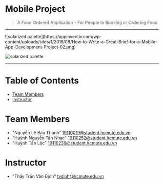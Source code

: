 # Mobile Project
> A Food Ordered Application - For People to Booking or Ordering Food
<hr>
![solarized palette](https://appinventiv.com/wp-content/uploads/sites/1/2019/08/How-to-Write-a-Great-Brief-for-a-Mobile-App-Development-Project-02.png)

![solarized palette](https://github.com/altercation/solarized/raw/master/img/solarized-palette.png)

<hr>

# Table of Contents
* [Team Members](#team-members)
* [Instructor](#instructor)

# <a name="team-members"></a>Team Members
* "Nguyễn Lê Bảo Thanh" <19110019@student.hcmute.edu.vn>
* "Huỳnh Nguyễn Tấn Nhạc" <19110252@student.hcmute.edu.vn>
* "Huỳnh Tấn Lộc" <19110236@student.hcmute.edu.vn>

# <a name="instructor"></a>Instructor
* "Thầy Trần Văn Định" <tvdinh@hcmute.edu.vn>